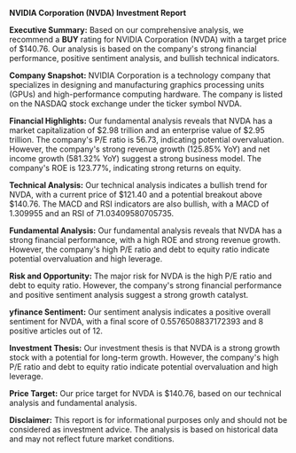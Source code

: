 **NVIDIA Corporation (NVDA) Investment Report**

**Executive Summary:**
Based on our comprehensive analysis, we recommend a **BUY** rating for NVIDIA Corporation (NVDA) with a target price of $140.76. Our analysis is based on the company's strong financial performance, positive sentiment analysis, and bullish technical indicators.

**Company Snapshot:**
NVIDIA Corporation is a technology company that specializes in designing and manufacturing graphics processing units (GPUs) and high-performance computing hardware. The company is listed on the NASDAQ stock exchange under the ticker symbol NVDA.

**Financial Highlights:**
Our fundamental analysis reveals that NVDA has a market capitalization of $2.98 trillion and an enterprise value of $2.95 trillion. The company's P/E ratio is 56.73, indicating potential overvaluation. However, the company's strong revenue growth (125.85% YoY) and net income growth (581.32% YoY) suggest a strong business model. The company's ROE is 123.77%, indicating strong returns on equity.

**Technical Analysis:**
Our technical analysis indicates a bullish trend for NVDA, with a current price of $121.40 and a potential breakout above $140.76. The MACD and RSI indicators are also bullish, with a MACD of 1.309955 and an RSI of 71.03409580705735.

**Fundamental Analysis:**
Our fundamental analysis reveals that NVDA has a strong financial performance, with a high ROE and strong revenue growth. However, the company's high P/E ratio and debt to equity ratio indicate potential overvaluation and high leverage.

**Risk and Opportunity:**
The major risk for NVDA is the high P/E ratio and debt to equity ratio. However, the company's strong financial performance and positive sentiment analysis suggest a strong growth catalyst.

**yfinance Sentiment:**
Our sentiment analysis indicates a positive overall sentiment for NVDA, with a final score of 0.5576508837172393 and 8 positive articles out of 12.

**Investment Thesis:**
Our investment thesis is that NVDA is a strong growth stock with a potential for long-term growth. However, the company's high P/E ratio and debt to equity ratio indicate potential overvaluation and high leverage.

**Price Target:**
Our price target for NVDA is $140.76, based on our technical analysis and fundamental analysis.

**Disclaimer:**
This report is for informational purposes only and should not be considered as investment advice. The analysis is based on historical data and may not reflect future market conditions.
